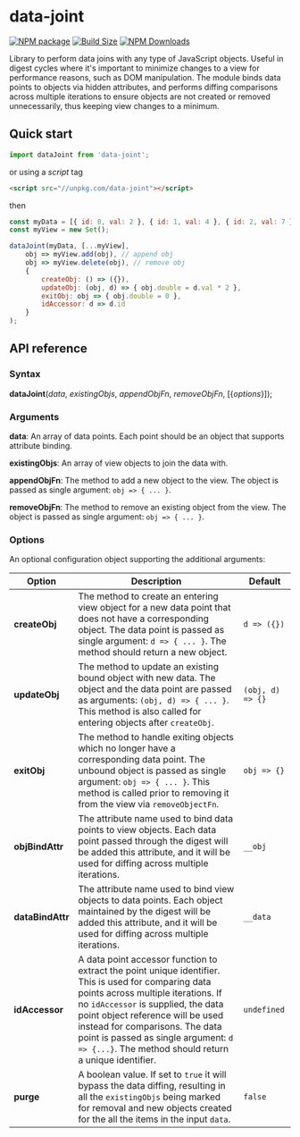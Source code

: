data-joint
==========

[![NPM package][npm-img]][npm-url]
[![Build Size][build-size-img]][build-size-url]
[![NPM Downloads][npm-downloads-img]][npm-downloads-url]

Library to perform data joins with any type of JavaScript objects.
Useful in digest cycles where it's important to minimize changes to a view for performance reasons, such as DOM manipulation.
The module binds data points to objects via hidden attributes, and performs diffing comparisons across multiple iterations to ensure objects are not created or removed unnecessarily, thus keeping view changes to a minimum.

## Quick start

```js
import dataJoint from 'data-joint';
```
or using a *script* tag
```html
<script src="//unpkg.com/data-joint"></script>
```
then
```js
const myData = [{ id: 0, val: 2 }, { id: 1, val: 4 }, { id: 2, val: 7 }];
const myView = new Set();

dataJoint(myData, [...myView], 
    obj => myView.add(obj), // append obj
    obj => myView.delete(obj), // remove obj
    {
        createObj: () => ({}),
        updateObj: (obj, d) => { obj.double = d.val * 2 },
        exitObj: obj => { obj.double = 0 },
        idAccessor: d => d.id
    }
);
```

## API reference

### Syntax

<b>dataJoint</b>(<i>data</i>, <i>existingObjs</i>, <i>appendObjFn</i>, <i>removeObjFn</i>, [{<i>options</i>}]);

### Arguments

<b>data</b>: An array of data points. Each point should be an object that supports attribute binding.

<b>existingObjs</b>: An array of view objects to join the data with.
 
<b>appendObjFn</b>: The method to add a new object to the view. The object is passed as single argument: `obj => { ... }`.

<b>removeObjFn</b>: The method to remove an existing object from the view. The object is passed as single argument: `obj => { ... }`.

### Options

An optional configuration object supporting the additional arguments:

| Option | Description | Default |
| --- | --- | --- |
| <b>createObj</b> | The method to create an entering view object for a new data point that does not have a corresponding object. The data point is passed as single argument: `d => { ... }`. The method should return a new object. | `d => ({})` |
| <b>updateObj</b> | The method to update an existing bound object with new data. The object and the data point are passed as arguments: `(obj, d) => { ... }`. This method is also called for entering objects after `createObj`. | `(obj, d) => {}` |
| <b>exitObj</b> | The method to handle exiting objects which no longer have a corresponding data point. The unbound object is passed as single argument: `obj => { ... }`. This method is called prior to removing it from the view via `removeObjectFn`. | `obj => {}` |
| <b>objBindAttr</b> | The attribute name used to bind data points to view objects. Each data point passed through the digest will be added this attribute, and it will be used for diffing across multiple iterations. | `__obj` |
| <b>dataBindAttr</b> | The attribute name used to bind view objects to data points. Each object maintained by the digest will be added this attribute, and it will be used for diffing across multiple iterations. | `__data` |
| <b>idAccessor</b> | A data point accessor function to extract the point unique identifier. This is used for comparing data points across multiple iterations. If no `idAccessor` is supplied, the data point object reference will be used instead for comparisons. The data point is passed as single argument: `d => {...}`. The method should return a unique identifier. | `undefined` |
| <b>purge</b> | A boolean value. If set to `true` it will bypass the data diffing, resulting in all the `existingObjs` being marked for removal and new objects created for the all the items in the input `data`. | `false` |


[npm-img]: https://img.shields.io/npm/v/data-joint
[npm-url]: https://npmjs.org/package/data-joint
[build-size-img]: https://img.shields.io/bundlephobia/minzip/data-joint
[build-size-url]: https://bundlephobia.com/result?p=data-joint
[npm-downloads-img]: https://img.shields.io/npm/dt/data-joint
[npm-downloads-url]: https://www.npmtrends.com/data-joint
